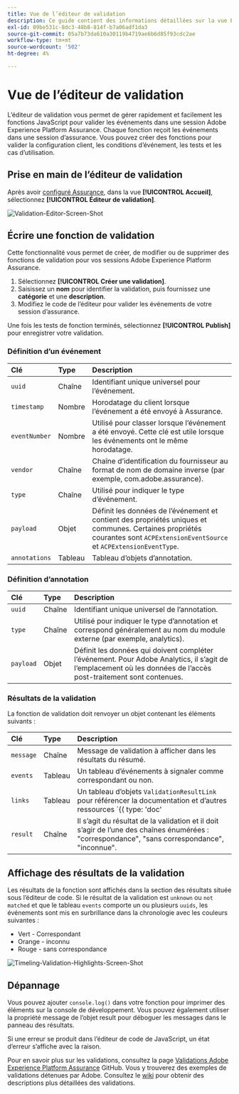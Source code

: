 ```yaml
---
title: Vue de l’éditeur de validation
description: Ce guide contient des informations détaillées sur la vue Éditeur de validation dans Adobe Experience Platform Assurance.
exl-id: 09be531c-8dc3-48b8-814f-b7a06adf1da3
source-git-commit: 05a7b73da610a30119b4719ae6b6d85f93cdc2ae
workflow-type: tm+mt
source-wordcount: '502'
ht-degree: 4%

---
```


# Vue de l’éditeur de validation

L’éditeur de validation vous permet de gérer rapidement et facilement les fonctions JavaScript pour valider les événements dans une session Adobe Experience Platform Assurance. Chaque fonction reçoit les événements dans une session d’assurance. Vous pouvez créer des fonctions pour valider la configuration client, les conditions d’événement, les tests et les cas d’utilisation.

## Prise en main de l’éditeur de validation

Après avoir [configuré Assurance](../tutorials/implement-assurance.md), dans la vue **[!UICONTROL Accueil]**, sélectionnez **[!UICONTROL Éditeur de validation]**.

![Validation-Editor-Screen-Shot](https://user-images.githubusercontent.com/6597105/198680074-f548a646-6f2f-4a65-82fd-0f1687d869bf.png)

## Écrire une fonction de validation

Cette fonctionnalité vous permet de créer, de modifier ou de supprimer des fonctions de validation pour vos sessions Adobe Experience Platform Assurance.

1. Sélectionnez **[!UICONTROL Créer une validation]**.
2. Saisissez un **nom** pour identifier la validation, puis fournissez une **catégorie** et une **description**.
3. Modifiez le code de l’éditeur pour valider les événements de votre session d’assurance.

Une fois les tests de fonction terminés, sélectionnez **[!UICONTROL Publish]** pour enregistrer votre validation.

### Définition d’un événement

| Clé | Type | Description |
| :--- | :--- | :--- |
| `uuid` | Chaîne | Identifiant unique universel pour l’événement. |
| `timestamp` | Nombre | Horodatage du client lorsque l’événement a été envoyé à Assurance. |
| `eventNumber` | Nombre | Utilisé pour classer lorsque l’événement a été envoyé. Cette clé est utile lorsque les événements ont le même horodatage. |
| `vendor` | Chaîne | Chaîne d’identification du fournisseur au format de nom de domaine inverse (par exemple, com.adobe.assurance). |
| `type` | Chaîne | Utilisé pour indiquer le type d’événement. |
| `payload` | Objet | Définit les données de l’événement et contient des propriétés uniques et communes. Certaines propriétés courantes sont `ACPExtensionEventSource` et `ACPExtensionEventType`. |
| `annotations` | Tableau | Tableau d’objets d’annotation. |

### Définition d’annotation

| Clé | Type | Description |
| :--- | :--- | :--- |
| `uuid` | Chaîne | Identifiant unique universel de l’annotation. |
| `type` | Chaîne | Utilisé pour indiquer le type d’annotation et correspond généralement au nom du module externe (par exemple, analytics). |
| `payload` | Objet | Définit les données qui doivent compléter l’événement. Pour Adobe Analytics, il s’agit de l’emplacement où les données de l’accès post-traitement sont contenues. |

### Résultats de la validation

La fonction de validation doit renvoyer un objet contenant les éléments suivants :

| Clé | Type | Description |
| :--- | :--- | :--- |
| `message` | Chaîne | Message de validation à afficher dans les résultats du résumé. |
| `events` | Tableau | Un tableau d’événements à signaler comme correspondant ou non. |
| `links` | Tableau | Un tableau d’objets `ValidationResultLink` pour référencer la documentation et d’autres ressources `{( type: 'doc'|'product', url: String )}` |
| `result` | Chaîne | Il s’agit du résultat de la validation et il doit s’agir de l’une des chaînes énumérées : &quot;correspondance&quot;, &quot;sans correspondance&quot;, &quot;inconnue&quot;. |

## Affichage des résultats de la validation

Les résultats de la fonction sont affichés dans la section des résultats située sous l’éditeur de code. Si le résultat de la validation est `unknown` ou `not matched` et que le tableau `events` comporte un ou plusieurs `uuids`, les événements sont mis en surbrillance dans la chronologie avec les couleurs suivantes :

* Vert - Correspondant
* Orange - inconnu
* Rouge - sans correspondance

![Timeling-Validation-Highlights-Screen-Shot](https://user-images.githubusercontent.com/6597105/198681412-93d10a5a-3212-4e85-850a-aeaf5caf0521.png)

## Dépannage

Vous pouvez ajouter `console.log()` dans votre fonction pour imprimer des éléments sur la console de développement. Vous pouvez également utiliser la propriété message de l’objet result pour déboguer les messages dans le panneau des résultats.

Si une erreur se produit dans l’éditeur de code de JavaScript, un état d’erreur s’affiche avec la raison.

Pour en savoir plus sur les validations, consultez la page [Validations Adobe Experience Platform Assurance](https://github.com/adobe/griffon-validation-plugins) GitHub. Vous y trouverez des exemples de validations détenues par Adobe. Consultez le [wiki](https://github.com/adobe/griffon-validation-plugins/wiki) pour obtenir des descriptions plus détaillées des validations.
